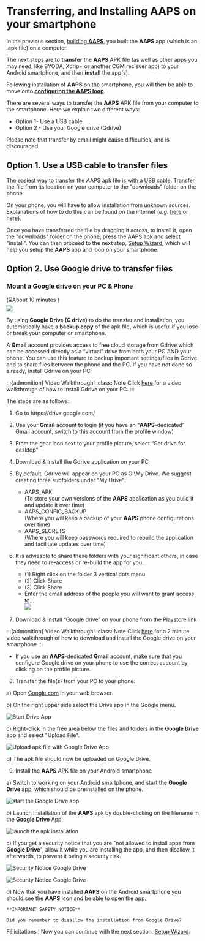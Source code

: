 # Transferring, and Installing AAPS on your smartphone

In the previous section, [building **AAPS**](../building-AAPS.md), you built the **AAPS** app (which is an .apk file) on a computer.

The next steps are to **transfer** the **AAPS** APK file (as well as other apps you may need, like BYODA, Xdrip+ or another CGM reciever app) to your Android smartphone, and then **install** the app(s).

Following installation of **AAPS** on the smartphone, you will then be able to move onto [**configuring the AAPS loop**](configuring-the-AAPS-loop.md).

There are several ways to transfer the **AAPS** APK file from your computer to the smartphone. Here we explain two different ways:

- Option 1-  Use a USB cable
- Option 2 -  Use your Google drive (Gdrive)

Please note that transfer by email might cause difficulties, and is discouraged.

## Option 1. Use a USB cable to transfer files

The easiest way to transfer the AAPS apk file is with a  [USB cable](https://support.google.com/android/answer/9064445?hl=en). Transfer the file from its location on your computer to the "downloads" folder on the phone.

On your phone, you will have to allow installation from unknown sources. Explanations of how to do this can be found on the internet (_e.g._ [here](https://www.expressvpn.com/de/support/vpn-setup/enable-apk-installs-android/) or [here](https://www.androidcentral.com/unknown-sources)).

Once you have transferred the file by dragging it across, to install it, open the "downloads" folder on the phone, press the AAPS apk and select "install". You can then proceed to the next step, [Setup Wizard](../Installing-AndroidAPS/setup-wizard.md), which will help you setup the **AAPS** app and loop on your smartphone.

## Option 2. Use Google drive to transfer files

### **Mount a Google drive on your PC & Phone**

(⌛About 10 minutes )\
![](../images/Building-the-App/building_0015.png)

By using **Google Drive (G drive)** to do the transfer and installation, you automatically have a **backup copy** of the apk file, which is useful if you lose or break your computer or smartphone.

A **Gmail** account provides access to free cloud storage from Gdrive which can be accessed directly as a “virtual” drive from both your PC AND your phone. You can use this feature to backup important settings/files in Gdrive and to share files between the phone and the PC.
If you have not done so already, install Gdrive on your PC:

:::{admonition}  Video Walkthrough!
:class: Note
Click [here](https://drive.google.com/file/d/1EnaQ7U8U7M84vOFjcMRoB43dNwqUuLty/view?usp=drive_link) for a video walkthrough of how to install Gdrive on your PC.
:::

The steps are as follows:

1. Go to https\://drive.google.com/ 

2. Use your **Gmail** account to login (if you have an “**AAPS**-dedicated” Gmail account, switch to this account from the profile window)

3. From the gear icon next to your profile picture, select “Get drive for desktop”  

4. Download & Install the Gdrive application on your PC

5. By default, Gdrive will appear on your PC as G:\My Drive. We suggest creating three subfolders under "My Drive":

   - AAPS_APK  \
     (To store your own versions of the **AAPS** application as you build it and update it over time)
   - AAPS_CONFIG_BACKUP\
     (Where you will keep a backup of your **AAPS** phone configurations over time)
   - AAPS_SECRETS \
     (Where you will keep passwords required to rebuild the application and facilitate updates over time)

6. It is advisable to share these folders with your significant others, in case they need to re-access or re-build the app for you. 

   - (1) Right click on the folder 3 vertical dots menu
   - (2) Click Share 
   - (3) Click Share 
   - Enter the email address of the people you will want to grant access to…\
     ![](../images/Building-the-App/building_0016.png)

7. Download & install “Google drive” on your phone from the Playstore link

:::{admonition}  Video Walkthrough!
:class: Note
Click [here](https://drive.google.com/file/d/1--qwxp95cG8pwCv1pDFZuuOl6ue22W4H/view?usp=drive_link) for a  2 minute video walkthrough of how to download and install the Google drive on your smartphone
:::

- If you use an **AAPS**-dedicated **Gmail** account, make sure that you configure Google drive on your phone to use the correct account by clicking on the profile picture.

8. Transfer the file(s) from your PC to your phone:

a) Open [Google.com](https://www.google.com/) in your web browser.

b) On the right upper side select the Drive app in the Google menu.

![Start Drive App](../images/GoogleDriveInWebbrowser.png)

c) Right-click in the free area below the files and folders in the **Google Drive** app and select "Upload File".

![Upload apk file with Google Drive App](../images/GoogleDriveUploadFile.png)

d) The apk file should now be uploaded on Google Drive.

9. Install  the **AAPS** APK file on your Android smartphone

a) Switch to working on your Android smartphone, and start the **Google Drive** app, which should be preinstalled on the phone.

![start the Google Drive app](../images/GoogleDriveMobileAPPLaunch.png)

b) Launch installation of the **AAPS** apk by double-clicking on the filename in the **Google Drive** App.

![launch the apk installation](../images/GoogleDriveMobileUploadedAPK.png)

c) If you get a security notice that you are "not allowed to install apps from **Google Drive**", allow it while you are installing the app, and then disallow it afterwards, to prevent it being a security risk.

![Security Notice Google Drive](../images/GoogleDriveMobileMissingSecuritySetting.png)

![Security Notice Google Drive](../images/GoogleDriveMobileSettingSecuritySetting.png)

d) Now that you have installed **AAPS** on the Android smartphone you should see the **AAPS** icon and be able to open the app.

```{warning}
**IMPORTANT SAFETY NOTICE**

Did you remember to disallow the installation from Google Drive?

```

Félicitations ! Now you can continue with the next section, [Setup Wizard](../Installing-AndroidAPS/setup-wizard.md).
